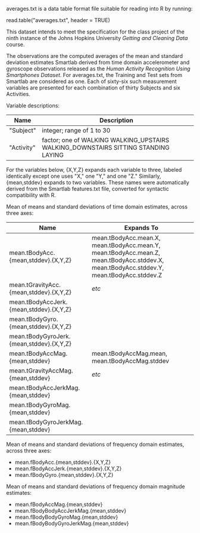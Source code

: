 averages.txt is a data table format file suitable for reading into R by running:

read.table("averages.txt", header = TRUE)

This dataset intends to meet the specification for the class project
of the ninth instance of the Johns Hopkins University _Getting and
Cleaning Data_ course.

The observations are the computed averages of the mean and standard
deviation estimates Smartlab derived from time domain accelerometer
and gyroscope observations released as the _Human Activity Recognition
Using Smartphones Dataset_.  For averages.txt, the Training and
Test sets from Smartlab are considered as one. Each of sixty-six
such measurement variables are presented for each combination of thirty Subjects
and six Activities.

Variable descriptions:

Name	|	Description
------- | -----------------
"Subject"|	integer; range of 1 to 30
"Activity"|	factor; one of WALKING WALKING_UPSTAIRS WALKING_DOWNSTAIRS SITTING STANDING LAYING
	
For the variables below, {X,Y,Z} expands each variable to three,
labeled identically except one uses "X," one "Y," and one "Z."
Similarly, {mean,stddev} expands to two variables. These names were
automatically derived from the Smartlab features.txt file, converted
for syntactic compatibility with R.

Mean of means and standard deviations of time domain estimates,
across three axes:

Name|Expands To
------------------------------------------ | -----------------
mean.tBodyAcc.{mean,stddev}.{X,Y,Z} | mean.tBodyAcc.mean.X, mean.tBodyAcc.mean.Y, mean.tBodyAcc.mean.Z, mean.tBodyAcc.stddev.X, mean.tBodyAcc.stddev.Y, mean.tBodyAcc.stddev.Z
mean.tGravityAcc.{mean,stddev}.{X,Y,Z} | _etc_
mean.tBodyAccJerk.{mean,stddev}.{X,Y,Z} |
mean.tBodyGyro.{mean,stddev}.{X,Y,Z} |
mean.tBodyGyroJerk.{mean,stddev}.{X,Y,Z} |
mean.tBodyAccMag.{mean,stddev} | mean.tBodyAccMag.mean, mean.tBodyAccMag.stddev
mean.tGravityAccMag.{mean,stddev} | _etc_
mean.tBodyAccJerkMag.{mean,stddev} |
mean.tBodyGyroMag.{mean,stddev} |
mean.tBodyGyroJerkMag.{mean,stddev} |

Mean of means and standard deviations of frequency domain estimates,
across three axes:

- mean.fBodyAcc.{mean,stddev}.{X,Y,Z}
- mean.fBodyAccJerk.{mean,stddev}.{X,Y,Z}
- mean.fBodyGyro.{mean,stddev}.{X,Y,Z}

Mean of means and standard deviations of frequency domain magnitude
estimates:

- mean.fBodyAccMag.{mean,stddev}
- mean.fBodyBodyAccJerkMag.{mean,stddev}
- mean.fBodyBodyGyroMag.{mean,stddev}
- mean.fBodyBodyGyroJerkMag.{mean,stddev}
